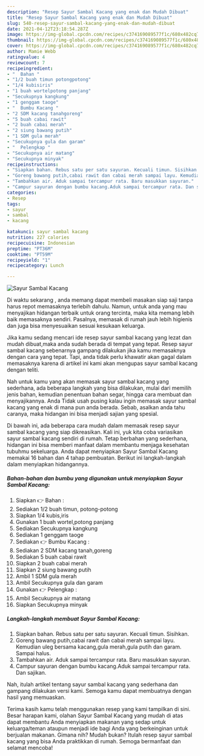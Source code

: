 ```yaml
---
description: "Resep Sayur Sambal Kacang yang enak dan Mudah Dibuat"
title: "Resep Sayur Sambal Kacang yang enak dan Mudah Dibuat"
slug: 540-resep-sayur-sambal-kacang-yang-enak-dan-mudah-dibuat
date: 2021-04-12T23:18:54.287Z
image: https://img-global.cpcdn.com/recipes/c374169089577f1c/680x482cq70/sayur-sambal-kacang-foto-resep-utama.jpg
thumbnail: https://img-global.cpcdn.com/recipes/c374169089577f1c/680x482cq70/sayur-sambal-kacang-foto-resep-utama.jpg
cover: https://img-global.cpcdn.com/recipes/c374169089577f1c/680x482cq70/sayur-sambal-kacang-foto-resep-utama.jpg
author: Mamie Webb
ratingvalue: 4
reviewcount: 7
recipeingredient:
- "  Bahan "
- "1/2 buah timun potongpotong"
- "1/4 kubisiris"
- "1 buah wortelpotong panjang"
- "Secukupnya kangkung"
- "1 genggam taoge"
- "  Bumbu Kacang "
- "2 SDM kacang tanahgoreng"
- "5 buah cabai rawit"
- "2 buah cabai merah"
- "2 siung bawang putih"
- "1 SDM gula merah"
- "Secukupnya gula dan garam"
- "  Pelengkap "
- "Secukupnya air matang"
- "Secukupnya minyak"
recipeinstructions:
- "Siapkan bahan. Rebus satu per satu sayuran. Kecuali timun. Sisihkan."
- "Goreng bawang putih,cabai rawit dan cabai merah sampai layu. Kemudian uleg bersama kacang,gula merah,gula putih dan garam. Sampai halus."
- "Tambahkan air. Aduk sampai tercampur rata. Baru masukkan sayuran."
- "Campur sayuran dengan bumbu kacang.Aduk sampai tercampur rata. Dan sajikan."
categories:
- Resep
tags:
- sayur
- sambal
- kacang

katakunci: sayur sambal kacang 
nutrition: 227 calories
recipecuisine: Indonesian
preptime: "PT36M"
cooktime: "PT59M"
recipeyield: "1"
recipecategory: Lunch

---
```



![Sayur Sambal Kacang](https://img-global.cpcdn.com/recipes/c374169089577f1c/680x482cq70/sayur-sambal-kacang-foto-resep-utama.jpg)

Di waktu  sekarang , anda memang dapat membeli masakan siap saji tanpa harus repot memasaknya terlebih dahulu. Namun, untuk anda yang mau menyajikan hidangan terbaik untuk orang tercinta, maka kita memang lebih baik memasaknya sendiri. Pasalnya, memasak di rumah jauh lebih higienis dan juga bisa menyesuaikan sesuai kesukaan keluarga.

Jika kamu sedang mencari ide resep sayur sambal kacang yang lezat dan mudah dibuat,maka anda sudah berada di tempat yang tepat. Resep sayur sambal kacang  sebenarnya gampang dilakukan jika kamu memasaknya dengan cara yang tepat. Tapi, anda tidak perlu khawatir akan gagal dalam memasaknya 
karena di artikel ini kami akan mengupas sayur sambal kacang dengan teliti.  



Nah untuk kamu yang akan memasak sayur sambal kacang yang sederhana, ada beberapa langkah yang bisa dilakukan, mulai dari memilih jenis bahan, kemudian penentuan bahan segar, hingga cara membuat dan menyajikannya. Anda Tidak usah pusing kalau ingin memasak sayur sambal kacang yang enak di mana pun anda berada. Sebab, asalkan anda  tahu caranya, maka hidangan ini bisa menjadi sajian yang spesial.

Di bawah ini, ada beberapa cara mudah dalam memasak resep sayur sambal kacang yang siap dikreasikan. Kali ini, yuk kita coba variasikan sayur sambal kacang sendiri di rumah. Tetap berbahan yang sederhana, hidangan ini bisa memberi manfaat dalam membantu menjaga kesehatan tubuhmu sekeluarga. Anda dapat menyiapkan Sayur Sambal Kacang memakai 16 bahan dan 4 tahap pembuatan. Berikut ini langkah-langkah dalam menyiapkan hidangannya.

<!--inarticleads1-->

##### Bahan-bahan dan bumbu yang digunakan untuk menyiapkan Sayur Sambal Kacang:

1. Siapkan  👉 Bahan :
1. Sediakan 1/2 buah timun, potong-potong
1. Siapkan 1/4 kubis,iris
1. Gunakan 1 buah wortel,potong panjang
1. Sediakan Secukupnya kangkung
1. Sediakan 1 genggam taoge
1. Sediakan  👉 Bumbu Kacang :
1. Sediakan 2 SDM kacang tanah,goreng
1. Sediakan 5 buah cabai rawit
1. Siapkan 2 buah cabai merah
1. Siapkan 2 siung bawang putih
1. Ambil 1 SDM gula merah
1. Ambil Secukupnya gula dan garam
1. Gunakan  👉 Pelengkap :
1. Ambil Secukupnya air matang
1. Siapkan Secukupnya minyak




<!--inarticleads2-->

##### Langkah-langkah membuat Sayur Sambal Kacang:

1. Siapkan bahan. Rebus satu per satu sayuran. Kecuali timun. Sisihkan.
1. Goreng bawang putih,cabai rawit dan cabai merah sampai layu. Kemudian uleg bersama kacang,gula merah,gula putih dan garam. Sampai halus.
1. Tambahkan air. Aduk sampai tercampur rata. Baru masukkan sayuran.
1. Campur sayuran dengan bumbu kacang.Aduk sampai tercampur rata. Dan sajikan.




Nah, itulah artikel tentang  sayur sambal kacang  yang sederhana dan gampang dilakukan versi kami. Semoga kamu dapat membuatnya dengan hasil yang memuaskan. 

Terima kasih kamu telah menggunakan resep yang kami tampilkan di sini. Besar harapan kami, olahan  Sayur Sambal Kacang yang mudah di atas dapat membantu Anda menyiapkan makanan yang sedap untuk keluarga/teman ataupun menjadi ide bagi Anda yang berkeinginan untuk berjualan makanan. Gimana nih? Mudah bukan? Itulah resep sayur sambal kacang yang bisa Anda praktikkan di rumah. Semoga bermanfaat dan selamat mencoba!

